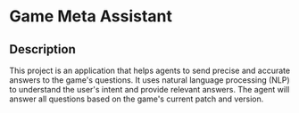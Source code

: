 # Game Meta Assistant

## Description

This project is an application that helps agents to send precise and accurate answers to the game's questions. It uses natural language processing (NLP) to understand the user's intent and provide relevant answers. The agent will answer all questions based on the game's current patch and version.
